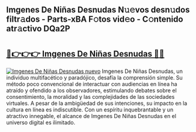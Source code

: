 ## Imgenes De Niñas Desnudas N𝚞𝚎vos desn𝚞dos filtr𝚊dos - Parts-xBA F𝚘tos vid𝚎o - C𝚘ntenido atr𝚊ctivo DQa2P

# <h2><a href="http://mb0nc1.tromn.icu/?c=Imgenes+De+Ni%c3%b1as+Desnudas">🔗👉👉👉 Imgenes De Niñas Desnudas 🔗🔗</a></h2>

[![Imgenes De Niñas Desnudas nuevo](https://i.imgur.com/pEAQMta.gif)](http://mb0nc1.tromn.icu/?c=Imgenes+De+Ni%c3%b1as+Desnudas)
Imgenes De Niñas Desnudas, un individuo multifacético y paradójico, desafía la comprensión simple. Su método poco convencional de interactuar con audiencias en línea ha atraído y ofendido a los observadores, estimulando debates sobre el consentimiento, la moralidad y las complejidades de las sociedades virtuales. A pesar de la ambigüedad de sus intenciones, su impacto en la cultura en línea es indiscutible. Con un espíritu inquebrantable y un atractivo innegable, el alcance de Imgenes De Niñas Desnudas en el universo digital es ilimitado.
